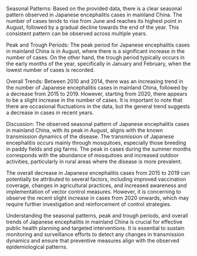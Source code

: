 Seasonal Patterns:
Based on the provided data, there is a clear seasonal pattern observed in Japanese encephalitis cases in mainland China. The number of cases tends to rise from June and reaches its highest point in August, followed by a gradual decline towards the end of the year. This consistent pattern can be observed across multiple years.

Peak and Trough Periods:
The peak period for Japanese encephalitis cases in mainland China is in August, where there is a significant increase in the number of cases. On the other hand, the trough period typically occurs in the early months of the year, specifically in January and February, when the lowest number of cases is recorded.

Overall Trends:
Between 2010 and 2014, there was an increasing trend in the number of Japanese encephalitis cases in mainland China, followed by a decrease from 2015 to 2019. However, starting from 2020, there appears to be a slight increase in the number of cases. It is important to note that there are occasional fluctuations in the data, but the general trend suggests a decrease in cases in recent years.

Discussion:
The observed seasonal pattern of Japanese encephalitis cases in mainland China, with its peak in August, aligns with the known transmission dynamics of the disease. The transmission of Japanese encephalitis occurs mainly through mosquitoes, especially those breeding in paddy fields and pig farms. The peak in cases during the summer months corresponds with the abundance of mosquitoes and increased outdoor activities, particularly in rural areas where the disease is more prevalent.

The overall decrease in Japanese encephalitis cases from 2015 to 2019 can potentially be attributed to several factors, including improved vaccination coverage, changes in agricultural practices, and increased awareness and implementation of vector control measures. However, it is concerning to observe the recent slight increase in cases from 2020 onwards, which may require further investigation and reinforcement of control strategies.

Understanding the seasonal patterns, peak and trough periods, and overall trends of Japanese encephalitis in mainland China is crucial for effective public health planning and targeted interventions. It is essential to sustain monitoring and surveillance efforts to detect any changes in transmission dynamics and ensure that preventive measures align with the observed epidemiological patterns.